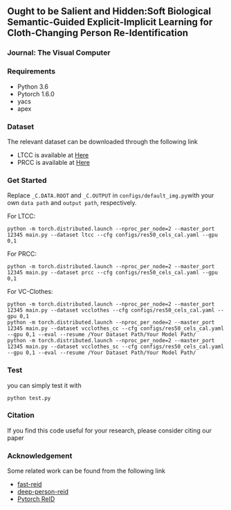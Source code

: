 ## Ought to be Salient and Hidden:Soft Biological Semantic-Guided Explicit-Implicit Learning for Cloth-Changing Person Re-Identification
### Journal: The Visual Computer

### Requirements
- Python 3.6
- Pytorch 1.6.0
- yacs
- apex

### Dataset

The relevant dataset can be downloaded through the following link
- LTCC is available at [Here](https://naiq.github.io/LTCC_Perosn_ReID.html)
- PRCC is available at [Here](https://drive.google.com/file/d/1yTYawRm4ap3M-j0PjLQJ--xmZHseFDLz/view)
### Get Started

Replace `_C.DATA.ROOT` and `_C.OUTPUT` in `configs/default_img.py`with your own `data path` and `output path`, respectively.

For LTCC:
```
python -m torch.distributed.launch --nproc_per_node=2 --master_port 12345 main.py --dataset ltcc --cfg configs/res50_cels_cal.yaml --gpu 0,1 
```
For PRCC:
```
python -m torch.distributed.launch --nproc_per_node=2 --master_port 12345 main.py --dataset prcc --cfg configs/res50_cels_cal.yaml --gpu 0,1 
```
For VC-Clothes:
```
python -m torch.distributed.launch --nproc_per_node=2 --master_port 12345 main.py --dataset vcclothes --cfg configs/res50_cels_cal.yaml --gpu 0,1 
python -m torch.distributed.launch --nproc_per_node=2 --master_port 12345 main.py --dataset vcclothes_cc --cfg configs/res50_cels_cal.yaml --gpu 0,1 --eval --resume /Your Dataset Path/Your Model Path/ 
python -m torch.distributed.launch --nproc_per_node=2 --master_port 12345 main.py --dataset vcclothes_sc --cfg configs/res50_cels_cal.yaml --gpu 0,1 --eval --resume /Your Dataset Path/Your Model Path/ 
```
### Test

you can simply test it with
```
python test.py
```

### Citation

If you find this code useful for your research, please consider citing our paper

### Acknowledgement

Some related work can be found from the following link
- [fast-reid](https://github.com/JDAI-CV/fast-reid)
- [deep-person-reid](https://github.com/KaiyangZhou/deep-person-reid)
- [Pytorch ReID](https://github.com/layumi/Person_reID_baseline_pytorch)








